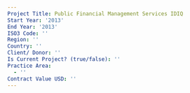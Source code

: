 ```yaml
---
Project Title: Public Financial Management Services IDIQ
Start Year: '2013'
End Year: '2013'
ISO3 Code: ''
Region: ''
Country: ''
Client/ Donor: ''
Is Current Project? (true/false): ''
Practice Area:
  - ''
Contract Value USD: ''
---
```

